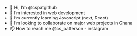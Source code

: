 - 👋 Hi, I’m @cspatgithub
- 👀 I’m interested in web development
- 🌱 I’m currently learning Javascript (next, React)
- 💞️ I’m looking to collaborate on major web projects in Ghana
- 📫 How to reach me @cs_patterson - instagram

<!---
cspatgithub/cspatgithub is a ✨ special ✨ repository because its `README.md` (this file) appears on your GitHub profile.
You can click the Preview link to take a look at your changes.
--->
